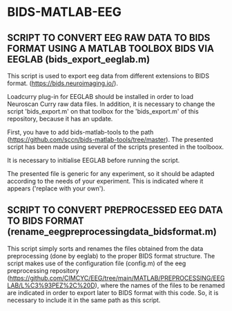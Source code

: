 # BIDS-MATLAB-EEG

## SCRIPT TO CONVERT EEG RAW DATA TO BIDS FORMAT USING A MATLAB TOOLBOX BIDS VIA EEGLAB (bids_export_eeglab.m)

This script is used to export eeg data from different extensions to BIDS format. (https://bids.neuroimaging.io/).

Loadcurry plug-in for EEGLAB should be installed in order to load Neuroscan Curry raw data files.
In addition, it is necessary to change the script 'bids_export.m' on that toolbox for the 'bids_export.m' of this repository, because it has an update.

First, you have to add bids-matlab-tools to the path (https://github.com/sccn/bids-matlab-tools/tree/master).
The presented script has been made using several of the scripts presented in the toolboox.

It is necessary to initialise EEGLAB before running the script.

The presented file is generic for any experiment, so it should be adapted according to the needs of your experiment.
This is indicated where it appears ('replace with your own').

## SCRIPT TO CONVERT PREPROCESSED EEG DATA TO BIDS FORMAT (rename_eegpreprocessingdata_bidsformat.m)
 
This script simply sorts and renames the files obtained from the data preprocessing (done by eeglab) to the proper BIDS format structure.
The script makes use of the configuration file (config.m) of the eeg preprocessing repository (https://github.com/CIMCYC/EEG/tree/main/MATLAB/PREPROCESSING/EEGLAB/L%C3%93PEZ%2C%20D),
where the names of the files to be renamed are indicated in order to export later to BIDS format with this code. So, it is necessary to include it in the same path as this script.

